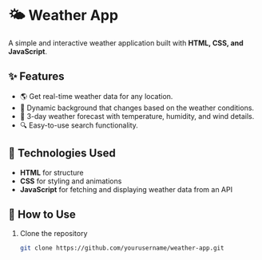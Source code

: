 # 🌤️ Weather App  

A simple and interactive weather application built with **HTML, CSS, and JavaScript**.  

## ✨ Features  
- 🌎 Get real-time weather data for any location.  
- 🎨 Dynamic background that changes based on the weather conditions.  
- 📅 3-day weather forecast with temperature, humidity, and wind details.  
- 🔍 Easy-to-use search functionality.  

## 📌 Technologies Used  
- **HTML** for structure  
- **CSS** for styling and animations  
- **JavaScript** for fetching and displaying weather data from an API  

## 🚀 How to Use  
1. Clone the repository  
   ```bash
   git clone https://github.com/yourusername/weather-app.git
